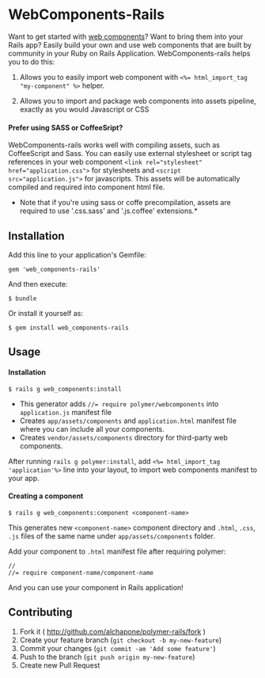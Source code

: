 # WebComponents-Rails
Want to get started with  [web components](http://www.w3.org/wiki/WebComponents/)? Want to bring them into your Rails app? Easily build your own and use web components that are built by community in your Ruby on Rails Application. WebComponents-rails helps you to do this:


1. Allows you to easily import web component with `<%= html_import_tag "my-component" %>` helper.

2. Allows you to import and package web components into assets pipeline, exactly as you would Javascript or CSS

#### Prefer using SASS or CoffeeSript?

WebComponents-rails works well with compiling assets, such as CoffeeScript and Sass.
You can easily use external stylesheet or script tag references in your web component `<link rel="stylesheet" href="application.css">` for stylesheets and `<script src="application.js">` for javascripts.
This assets will be automatically compiled and required into component html file.
* Note that if you're using sass or coffe precompilation, assets are required to use '.css.sass' and '.js.coffee' extensions.*



## Installation

Add this line to your application's Gemfile:

    gem 'web_components-rails'

And then execute:

    $ bundle

Or install it yourself as:

    $ gem install web_components-rails

## Usage

#### Installation

    $ rails g web_components:install

- This generator adds `//= require polymer/webcomponents` into `application.js` manifest file
- Creates `app/assets/components` and `application.html` manifest file where you can include all your components.
- Creates `vendor/assets/components` directory for third-party web components.

After running `rails g polymer:install`, add `<%= html_import_tag 'application'%>` line into your layout,
to import web components manifest to your app.

#### Creating a component

    $ rails g web_components:component <component-name>

This generates new `<component-name>` component directory and `.html`, `.css`, `.js` files of the same name under `app/assets/components` folder.

Add your component to `.html` manifest file after requiring polymer:

    //
    //= require component-name/component-name

And you can use your component in Rails application!

## Contributing

1. Fork it ( http://github.com/alchapone/polymer-rails/fork )
2. Create your feature branch (`git checkout -b my-new-feature`)
3. Commit your changes (`git commit -am 'Add some feature'`)
4. Push to the branch (`git push origin my-new-feature`)
5. Create new Pull Request
